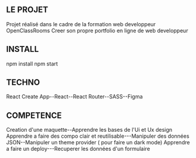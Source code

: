 ## LE PROJET 

Projet réalisé dans le cadre de la formation web developpeur OpenClassRooms
Creer son propre portfolio en ligne de web developpeur

## INSTALL

npm install 
npm start 

## TECHNO

React Create App--React--React Router--SASS--Figma

## COMPETENCE

Creation d'une maquette--Apprendre les bases de l'Ui et Ux design
Apprendre a faire des compo clair et reutilisable---Manipuler des données JSON--Manipuler un theme provider ( pour faire un dark mode)
Apprendre a faire un deploy---Recuperer les données d'un formulaire 
